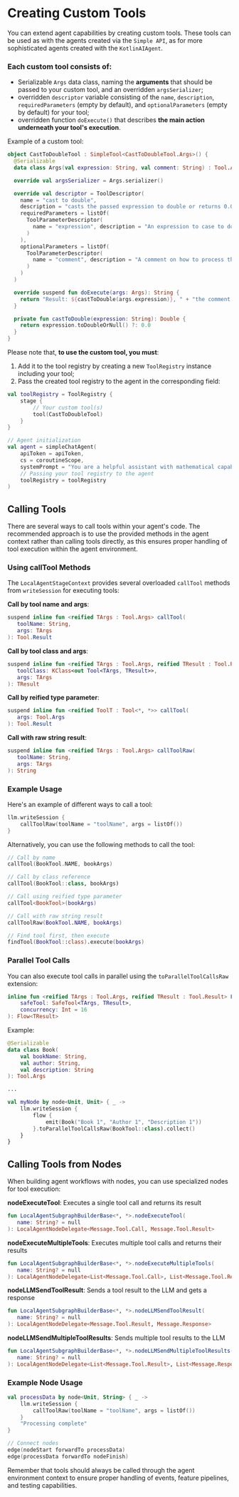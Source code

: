 # Creating Custom Tools

You can extend agent capabilities by creating custom tools. These tools can be used as with the agents created via the
`Simple API`, as for more sophisticated agents created with the `KotlinAIAgent`.

### Each custom tool consists of:

- Serializable `Args` data class, naming the **arguments** that should be passed to your custom tool, and an overridden
  `argsSerializer`;
- overridden `descriptor` variable consisting of the `name`, `description`, `requiredParameters` (empty by default), and
  `optionalParameters` (empty by default) for your tool;
- overridden function `doExecute()` that describes **the main action underneath your tool's execution**.

Example of a custom tool:

```kotlin
object CastToDoubleTool : SimpleTool<CastToDoubleTool.Args>() {
  @Serializable
  data class Args(val expression: String, val comment: String) : Tool.Args

  override val argsSerializer = Args.serializer()

  override val descriptor = ToolDescriptor(
    name = "cast to double",
    description = "casts the passed expression to double or returns 0.0 if the expression is not castable",
    requiredParameters = listOf(
      ToolParameterDescriptor(
        name = "expression", description = "An expression to case to double", type = ToolParameterType.String
      )
    ),
    optionalParameters = listOf(
      ToolParameterDescriptor(
        name = "comment", description = "A comment on how to process the expression", type = ToolParameterType.String
      )
    )
  )

  override suspend fun doExecute(args: Args): String {
    return "Result: ${castToDouble(args.expression)}, " + "the comment was: ${args.comment}"
  }

  private fun castToDouble(expression: String): Double {
    return expression.toDoubleOrNull() ?: 0.0
  }
}
```

Please note that, **to use the custom tool, you must**:

1. Add it to the tool registry by creating a new `ToolRegistry` instance including your tool;
2. Pass the created tool registry to the agent in the corresponding field:

```kotlin
val toolRegistry = ToolRegistry {
    stage {
        // Your custom tool(s)
        tool(CastToDoubleTool)
    }
}

// Agent initialization
val agent = simpleChatAgent(
    apiToken = apiToken,
    cs = coroutineScope,
    systemPrompt = "You are a helpful assistant with mathematical capabilities.",
    // Passing your tool registry to the agent
    toolRegistry = toolRegistry
)
```

## Calling Tools

There are several ways to call tools within your agent's code. The recommended approach is to use the provided methods in the agent context rather than calling tools directly, as this ensures proper handling of tool execution within the agent environment.

### Using callTool Methods

The `LocalAgentStageContext` provides several overloaded `callTool` methods from `writeSession` for executing tools:

**Call by tool name and args**:
```kotlin
suspend inline fun <reified TArgs : Tool.Args> callTool(
   toolName: String,
   args: TArgs
): Tool.Result
```

**Call by tool class and args**:
```kotlin
suspend inline fun <reified TArgs : Tool.Args, reified TResult : Tool.Result> callTool(
   toolClass: KClass<out Tool<TArgs, TResult>>,
   args: TArgs
): TResult
```

**Call by reified type parameter**:
```kotlin
suspend inline fun <reified ToolT : Tool<*, *>> callTool(
   args: Tool.Args
): Tool.Result
```

**Call with raw string result**:
```kotlin
suspend inline fun <reified TArgs : Tool.Args> callToolRaw(
   toolName: String,
   args: TArgs
): String
```

### Example Usage

Here's an example of different ways to call a tool:

```kotlin
llm.writeSession {
    callToolRaw(toolName = "toolName", args = listOf())
}
```

Alternatively, you can use the following methods to call the tool:
```kotlin
// Call by name
callTool(BookTool.NAME, bookArgs)

// Call by class reference
callTool(BookTool::class, bookArgs)

// Call using reified type parameter
callTool<BookTool>(bookArgs)

// Call with raw string result
callToolRaw(BookTool.NAME, bookArgs)

// Find tool first, then execute
findTool(BookTool::class).execute(bookArgs)
```

### Parallel Tool Calls

You can also execute tool calls in parallel using the `toParallelToolCallsRaw` extension:

```kotlin
inline fun <reified TArgs : Tool.Args, reified TResult : Tool.Result> Flow<TArgs>.toParallelToolCalls(
    safeTool: SafeTool<TArgs, TResult>,
    concurrency: Int = 16
): Flow<TResult>
```

Example:
```kotlin
@Serializable
data class Book(
    val bookName: String,
    val author: String,
    val description: String
): Tool.Args

...

val myNode by node<Unit, Unit> { _ ->
    llm.writeSession {
        flow {
            emit(Book("Book 1", "Author 1", "Description 1"))
        }.toParallelToolCallsRaw(BookTool::class).collect()
    }
}
```


## Calling Tools from Nodes

When building agent workflows with nodes, you can use specialized nodes for tool execution:

**nodeExecuteTool**: Executes a single tool call and returns its result
```kotlin
fun LocalAgentSubgraphBuilderBase<*, *>.nodeExecuteTool(
   name: String? = null
): LocalAgentNodeDelegate<Message.Tool.Call, Message.Tool.Result>
```

**nodeExecuteMultipleTools**: Executes multiple tool calls and returns their results
```kotlin
fun LocalAgentSubgraphBuilderBase<*, *>.nodeExecuteMultipleTools(
   name: String? = null
): LocalAgentNodeDelegate<List<Message.Tool.Call>, List<Message.Tool.Result>>
```

**nodeLLMSendToolResult**: Sends a tool result to the LLM and gets a response
```kotlin
fun LocalAgentSubgraphBuilderBase<*, *>.nodeLLMSendToolResult(
   name: String? = null
): LocalAgentNodeDelegate<Message.Tool.Result, Message.Response>
```

**nodeLLMSendMultipleToolResults**: Sends multiple tool results to the LLM
```kotlin
fun LocalAgentSubgraphBuilderBase<*, *>.nodeLLMSendMultipleToolResults(
   name: String? = null
): LocalAgentNodeDelegate<List<Message.Tool.Result>, List<Message.Response>>
```

### Example Node Usage

```kotlin
val processData by node<Unit, String> { _ ->
    llm.writeSession {
        callToolRaw(toolName = "toolName", args = listOf())
    }
    "Processing complete"
}

// Connect nodes
edge(nodeStart forwardTo processData)
edge(processData forwardTo nodeFinish)
```

Remember that tools should always be called through the agent environment context to ensure proper handling of events, feature pipelines, and testing capabilities.
